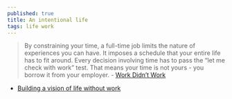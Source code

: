 ```yaml
---
published: true
title: An intentional life
tags: life work
---
```

> By constraining your time, a full-time job limits the nature of experiences you can have. It imposes a schedule that your entire life has to fit around. Every decision involving time has to pass the “let me check with work” test. That means your time is not yours - you borrow it from your employer. - [Work Didn’t Work](https://suketk.com/why-i-quit-google)

- [Building a vision of life without work](https://news.ycombinator.com/item?id=27821101)